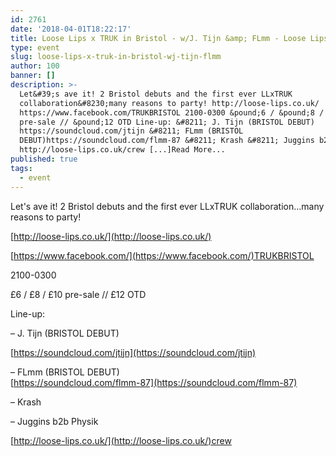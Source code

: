 ```yaml
---
id: 2761
date: '2018-04-01T18:22:17'
title: Loose Lips x TRUK in Bristol - w/J. Tijn &amp; FLmm - Loose Lips
type: event
slug: loose-lips-x-truk-in-bristol-wj-tijn-flmm
author: 100
banner: []
description: >-
  Let&#39;s ave it! 2 Bristol debuts and the first ever LLxTRUK
  collaboration&#8230;many reasons to party! http://loose-lips.co.uk/
  https://www.facebook.com/TRUKBRISTOL 2100-0300 &pound;6 / &pound;8 / &pound;10
  pre-sale // &pound;12 OTD Line-up: &#8211; J. Tijn (BRISTOL DEBUT)
  https://soundcloud.com/jtijn &#8211; FLmm (BRISTOL
  DEBUT)https://soundcloud.com/flmm-87 &#8211; Krash &#8211; Juggins b2b Physik
  http://loose-lips.co.uk/crew [...]Read More...
published: true
tags:
  - event
---
```

Let's ave it! 2 Bristol debuts and the first ever LLxTRUK collaboration…many reasons to party!

[](http://loose-lips.co.uk/)[http://loose-lips.co.uk/](http://loose-lips.co.uk/)

[](https://www.facebook.com/TRUKBRISTOL)[https://www.facebook.com/](https://www.facebook.com/)TRUKBRISTOL

2100-0300

£6 / £8 / £10 pre-sale // £12 OTD

Line-up:

– J. Tijn (BRISTOL DEBUT)

[](https://soundcloud.com/jtijn)[https://soundcloud.com/jtijn](https://soundcloud.com/jtijn)

– FLmm (BRISTOL DEBUT)  
[](https://soundcloud.com/flmm-87)[https://soundcloud.com/flmm-87](https://soundcloud.com/flmm-87)

– Krash

– Juggins b2b Physik

[](http://loose-lips.co.uk/crew)[http://loose-lips.co.uk/](http://loose-lips.co.uk/)crew
